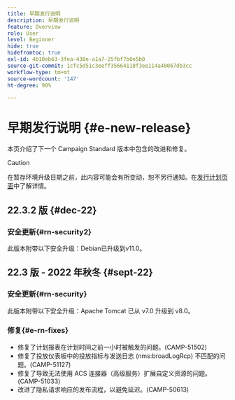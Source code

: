 ```yaml
---
title: 早期发行说明
description: 早期发行说明
feature: Overview
role: User
level: Beginner
hide: true
hidefromtoc: true
exl-id: 4b10eb63-3fea-438e-a1a7-25fbf7b0e5b0
source-git-commit: 1cfc5d51c3eeff35664118f3ee114a40067db3cc
workflow-type: tm+mt
source-wordcount: '147'
ht-degree: 90%

---
```



# 早期发行说明 {#e-new-release}

本页介绍了下一个 Campaign Standard 版本中包含的改进和修复。

>[!CAUTION]
>
> 在暂存环境升级日期之前，此内容可能会有所变动，恕不另行通知。在[发行计划页面](../../rn/using/release-planning.md)中了解详情。

## 22.3.2 版 {#dec-22}

### 安全更新{#rn-security2}

此版本附带以下安全升级：Debian已升级到v11.0。

## 22.3 版 - 2022 年秋冬 {#sept-22}

### 安全更新{#rn-security}

此版本附带以下安全升级：Apache Tomcat 已从 v7.0 升级到 v8.0。

### 修复{#e-rn-fixes}

* 修复了计划报表在计划时间之前一小时被触发的问题。(CAMP-51502)
* 修复了投放仪表板中的投放指标与发送日志 (nms:broadLogRcp) 不匹配的问题。(CAMP-51127)
* 修复了导致无法使用 ACS 连接器（高级服务）扩展自定义资源的问题。(CAMP-51033)
* 改进了隐私请求响应的发布流程，以避免延迟。(CAMP-50613)

